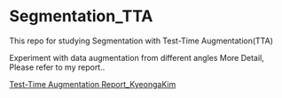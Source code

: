 # Segmentation_TTA
This repo for studying Segmentation with Test-Time Augmentation(TTA)

Experiment with data augmentation from different angles
More Detail, Please refer to my report..

[Test-Time Augmentation Report_KyeongaKim](file:///Users/new/Downloads/Test-Time%20Augmentation%20(TTA)%20for%20Segmentation%20.pdf)
